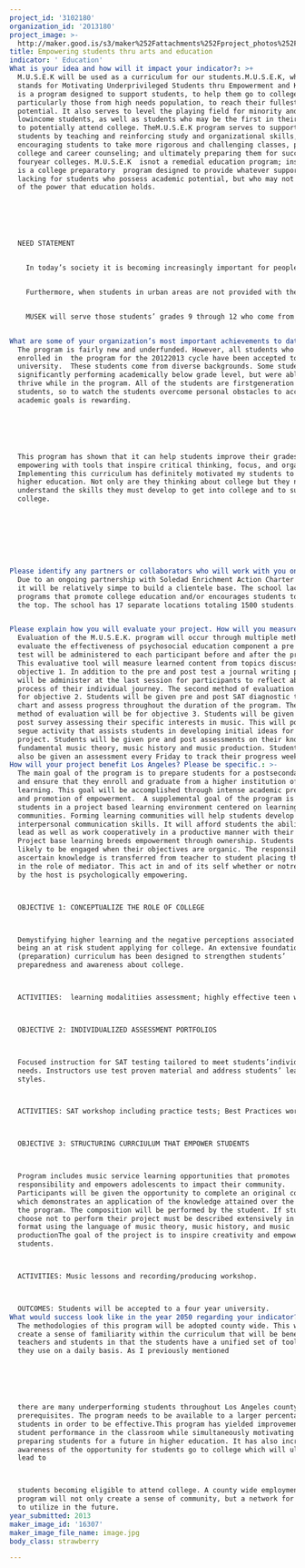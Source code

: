 ```yaml
---
project_id: '3102180'
organization_id: '2013180'
project_image: >-
  http://maker.good.is/s3/maker%252Fattachments%252Fproject_photos%252Fimages%252F16307%252Fdisplay%252Fimage.jpg=c570x385
title: Empowering students thru arts and education
indicator: ' Education'
What is your idea and how will it impact your indicator?: >+
  M.U.S.E.K will be used as a curriculum for our students.M.U.S.E.K, which
  stands for Motivating Underprivileged Students thru Empowerment and Knowledge
  is a program designed to support students, to help them go to college,
  particularly those from high needs population, to reach their fullest
  potential. It also serves to level the playing field for minority and
  lowincome students, as well as students who may be the first in their families
  to potentially attend college. TheM.U.S.E.K program serves to support its
  students by teaching and reinforcing study and organizational skills,
  encouraging students to take more rigorous and challenging classes, providing
  college and career counseling; and ultimately preparing them for success at
  fouryear colleges. M.U.S.E.K  isnot a remedial education program; instead it
  is a college preparatory  program designed to provide whatever support may be
  lacking for students who possess academic potential, but who may not be aware
  of the power that education holds.






  NEED STATEMENT


    In today’s society it is becoming increasingly important for people to successfully complete higher education to be successful in their careers.  However, not all students are being provided the same opportunities in regards to their college preparation.  Research has shown this, as McClafferty, Torres, and Mitchell (2000) state: “Urban schools tend to be larger, with fewer resources, and located in areas of higher poverty rates.  The student populations in urban schools are also more likely to be comprised of people of color or of students who have difficulty speaking English.  In addition, children in urban areas are more often exposed to conditions that endanger their health and wellbeing, such as limited access to medical care and increased exposure to violence and crime” (p.3).  Therefore, it is more difficult for teachers in urban schools to prepare their students for college level courses and the rigor that they entail.


    Furthermore, when students in urban areas are not provided with the resources they need, they often do not meet the A to G requirements, the courses a student needs to have taken to apply for Universities.  To take it a step further students sadly aren’t even thinking about college because they are unaware of its accessibility to them. This failure by teachers and staff to deliver this information to students coupled with a lack of resources is a major problem that students at urban schools face.  As most of the students come from home environments that do not value education, many students are not enthusiastic about attending school, and often do not see value in doing school work.  So, it is important for teachers to reach out and understand their students and the community which they come from.  To do this teachers need to find out all the information they can about students backgrounds as well as getting involved in their lives outside of school and getting parents involved. If students are in a cohesive and safe educational environment which provides them with resources and knowledge of opportunities, students will be more likely to take them and hopefully feel more confident in themselves.  Confidence will allow them to take risks and strive for higher goals, like going to college. The mission of this program is to address the unique needs of the educationally disadvantaged. We whole heartedly believe that every youth, if provided an opportunity at home and school, has the potential tosucceed. These opportunities include access to a quality education, counseling services to youth and the parents about higher education.


    MUSEK will serve those students’ grades 9 through 12 who come from one or more of the following high risks groups: Expelled or suspended from home district, Wards of the court or dependents of the court, Pregnant and/or parenting, Recovered Dropouts, Habitually truant or habitually insubordinate and disorderly whose attendance at the school is directed by a school attendance review board or probation officer, Retained more than once in kindergarten through grade eight.


What are some of your organization’s most important achievements to date?: >+
  The program is fairly new and underfunded. However, all students who have been
  enrolled in  the program for the 20122013 cycle have been accepted to a 4 year
  university.  These students come from diverse backgrounds. Some students were
  significantly performing academically below grade level, but were able to
  thrive while in the program. All of the students are firstgeneration college
  students, so to watch the students overcome personal obstacles to accomplish
  academic goals is rewarding. 






  This program has shown that it can help students improve their grades by
  empowering with tools that inspire critical thinking, focus, and organization.
  Implementing this curriculum has definitely motivated my students to pursue
  higher education. Not only are they thinking about college but they now
  understand the skills they must develop to get into college and to succeed in
  college.








Please identify any partners or collaborators who will work with you on this project.: >+
  Due to an ongoing partnership with Soledad Enrichment Action Charter School,
  it will be relatively simpe to build a clientele base. The school lacks  any
  programs that promote college education and/or encourages students to race to
  the top. The school has 17 separate locations totaling 1500 students. 


Please explain how you will evaluate your project. How will you measure success?: >-
  Evaluation of the M.U.S.E.K. program will occur through multiple methods. To
  evaluate the effectiveness of psychosocial education component a pre and post
  test will be administered to each participant before and after the program.
  This evaluative tool will measure learned content from topics discussed from
  objective 1. In addition to the pre and post test a journal writing prompt
  will be administer at the last session for participants to reflect about the
  process of their individual journey. The second method of evaluation will be
  for objective 2. Students will be given pre and post SAT diagnostic test to
  chart and assess progress throughout the duration of the program. The final
  method of evaluation will be for objective 3. Students will be given a pre and
  post survey assessing their specific interests in music. This will pose as a
  segue activity that assists students in developing initial ideas for their
  project. Students will be given pre and post assessments on their knowledge of
  fundamental music theory, music history and music production. Students will
  also be given an assessment every Friday to track their progress weekly.
How will your project benefit Los Angeles? Please be specific.: >-
  The main goal of the program is to prepare students for a postsecondary degree
  and ensure that they enroll and graduate from a higher institution of
  learning. This goal will be accomplished through intense academic preparation
  and promotion of empowerment.  A supplemental goal of the program is to engage
  students in a project based learning environment centered on learning
  communities. Forming learning communities will help students develop
  interpersonal communication skills. It will afford students the ability to
  lead as well as work cooperatively in a productive manner with their peers.
  Project base learning breeds empowerment through ownership. Students are more
  likely to be engaged when their objectives are organic. The responsibility to
  ascertain knowledge is transferred from teacher to student placing the teacher
  in the role of mediator. This act in and of its self whether or notrecognized
  by the host is psychologically empowering.



  OBJECTIVE 1: CONCEPTUALIZE THE ROLE OF COLLEGE



  Demystifying higher learning and the negative perceptions associated with
  being an at risk student applying for college. An extensive foundational
  (preparation) curriculum has been designed to strengthen students’
  preparedness and awareness about college. 



  ACTIVITIES:  learning modalitiies assessment; highly effective teen workshop 



  OBJECTIVE 2: INDIVIDUALIZED ASSESSMENT PORTFOLIOS



  Focused instruction for SAT testing tailored to meet students’individual
  needs. Instructors use test proven material and address students’ learning
  styles.



  ACTIVITIES: SAT workshop including practice tests; Best Practices workshop



  OBJECTIVE 3: STRUCTURING CURRCIULUM THAT EMPOWER STUDENTS



  Program includes music service learning opportunities that promotes
  responsibility and empowers adolescents to impact their community.
  Participants will be given the opportunity to complete an original composition
  which demonstrates an application of the knowledge attained over the course of
  the program. The composition will be performed by the student. If students
  choose not to perform their project must be described extensively in narrative
  format using the language of music theory, music history, and music
  productionThe goal of the project is to inspire creativity and empower
  students.



  ACTIVITIES: Music lessons and recording/producing workshop.



  OUTCOMES: Students will be accepted to a four year university. 
What would success look like in the year 2050 regarding your indicator?: >-
  The methodologies of this program will be adopted county wide. This will
  create a sense of familiarity within the curriculum that will be beneficial to
  teachers and students in that the students have a unified set of tools that
  they use on a daily basis. As I previously mentioned






  there are many underperforming students throughout Los Angeles county and the
  prerequisites. The program needs to be available to a larger percentage of the
  students in order to be effective.This program has yielded improvements in
  student performance in the classroom while simultaneously motivating and
  preparing students for a future in higher education. It has also increased 
  awareness of the opportunity for students go to college which will ultimately
  lead to



  students becoming eligible to attend college. A county wide employment of this
  program will not only create a sense of community, but a network for students
  to utilize in the future.
year_submitted: 2013
maker_image_id: '16307'
maker_image_file_name: image.jpg
body_class: strawberry

---
```

